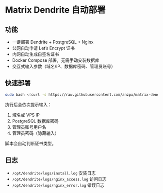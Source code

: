 # Matrix Dendrite 自动部署

## 功能
- 一键部署 Dendrite + PostgreSQL + Nginx
- 公网自动申请 Let’s Encrypt 证书
- 内网自动生成自签名证书
- Docker Compose 部署，无需手动安装数据库
- 交互式输入参数（域名/IP、数据库密码、管理员账号）

## 快速部署

```bash
sudo bash <(curl -s https://raw.githubusercontent.com/anzpx/matrix-dendrite-deploy/main/install_dendrite_interactive.sh)
```

执行后会依次提示输入：
1. 域名或 VPS IP
2. PostgreSQL 数据库密码
3. 管理员账号用户名
4. 管理员密码（隐藏输入）

脚本会自动判断证书类型。

## 日志
- `/opt/dendrite/logs/install.log` 安装日志
- `/opt/dendrite/logs/nginx_access.log` 访问日志
- `/opt/dendrite/logs/nginx_error.log` 错误日志


